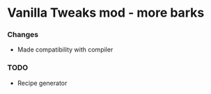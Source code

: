 # Vanilla Tweaks mod - more barks

### Changes

- Made compatibility with compiler

### TODO

- Recipe generator
